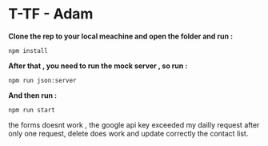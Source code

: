 # T-TF - Adam 

**Clone the rep to your local meachine and open the folder and run  :**
```
npm install 

```

**After that , you need to run the mock server , so run :**
```
npm run json:server

```

**And then run :**

```
npm run start

```

the forms doesnt work , the google api key exceeded my dailly request after only one request, delete does work and update correctly the contact list.

